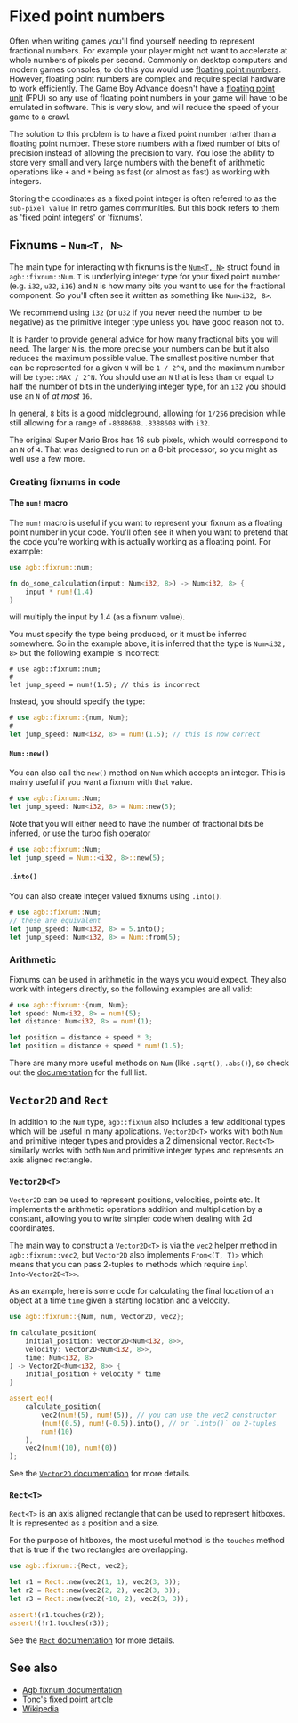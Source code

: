 # Fixed point numbers

Often when writing games you'll find yourself needing to represent fractional numbers.
For example your player might not want to accelerate at whole numbers of pixels per second.
Commonly on desktop computers and modern games consoles, to do this you would use
[floating point numbers](https://en.wikipedia.org/wiki/Floating-point_arithmetic).
However, floating point numbers are complex and require special hardware to work efficiently.
The Game Boy Advance doesn't have a [floating point unit](https://en.wikipedia.org/wiki/Floating-point_unit)
(FPU) so any use of floating point numbers in your game will have to be emulated in software.
This is very slow, and will reduce the speed of your game to a crawl.

The solution to this problem is to have a fixed point number rather than a floating point number.
These store numbers with a fixed number of bits of precision instead of allowing the precision to vary.
You lose the ability to store very small and very large numbers with the benefit of arithmetic operations like `+` and `*` being as fast (or almost as fast) as working with integers.

Storing the coordinates as a fixed point integer is often referred to as the `sub-pixel value` in retro games communities.
But this book refers to them as 'fixed point integers' or 'fixnums'.

## Fixnums - `Num<T, N>`

The main type for interacting with fixnums is the [`Num<T, N>`](https://docs.rs/agb/latest/agb/fixnum/struct.Num.html) struct found in `agb::fixnum::Num`.
`T` is underlying integer type for your fixed point number (e.g. `i32`, `u32`, `i16`) and `N` is how many bits you want to use for the fractional component.
So you'll often see it written as something like `Num<i32, 8>`.

We recommend using `i32` (or `u32` if you never need the number to be negative) as the primitive integer type unless you have good reason not to.

It is harder to provide general advice for how many fractional bits you will need.
The larger `N` is, the more precise your numbers can be but it also reduces the maximum possible value.
The smallest positive number that can be represented for a given `N` will be `1 / 2^N`, and the maximum number will be `type::MAX / 2^N`.
You should use an `N` that is less than or equal to half the number of bits in the underlying integer type, for an `i32` you should use an `N` of *at most* `16`.

In general, `8` bits is a good middleground, allowing for `1/256` precision while still allowing for a range of `-8388608..8388608` with `i32`.

The original Super Mario Bros has 16 sub pixels, which would correspond to an `N` of `4`.
That was designed to run on a 8-bit processor, so you might as well use a few more.

### Creating fixnums in code

#### The `num!` macro

The `num!` macro is useful if you want to represent your fixnum as a floating point number in your code.
You'll often see it when you want to pretend that the code you're working with is actually working as a floating point.
For example:

```rust
use agb::fixnum::num;

fn do_some_calculation(input: Num<i32, 8>) -> Num<i32, 8> {
    input * num!(1.4)
}
```

will multiply the input by 1.4 (as a fixnum value).

You must specify the type being produced, or it must be inferred somewhere. So in the example above, it is inferred that
the type is `Num<i32, 8>` but the following example is incorrect:

```rust,compile_fail
# use agb::fixnum::num;
#
let jump_speed = num!(1.5); // this is incorrect
```

Instead, you should specify the type:

```rust
# use agb::fixnum::{num, Num};
#
let jump_speed: Num<i32, 8> = num!(1.5); // this is now correct
```

#### `Num::new()`

You can also call the `new()` method on `Num` which accepts an integer.
This is mainly useful if you want a fixnum with that value.

```rust
# use agb::fixnum::Num;
let jump_speed: Num<i32, 8> = Num::new(5);
```

Note that you will either need to have the number of fractional bits be inferred, or use the turbo fish operator

```rust
# use agb::fixnum::Num;
let jump_speed = Num::<i32, 8>::new(5);
```

#### `.into()`

You can also create integer valued fixnums using `.into()`.

```rust
# use agb::fixnum::Num;
// these are equivalent
let jump_speed: Num<i32, 8> = 5.into();
let jump_speed: Num<i32, 8> = Num::from(5);
```

### Arithmetic

Fixnums can be used in arithmetic in the ways you would expect.
They also work with integers directly, so the following examples are all valid:

```rust
# use agb::fixnum::{num, Num};
let speed: Num<i32, 8> = num!(5);
let distance: Num<i32, 8> = num!(1);

let position = distance + speed * 3;
let position = distance + speed * num!(1.5);
```

There are many more useful methods on `Num` (like `.sqrt()`, `.abs()`), so check out the
[documentation](https://docs.rs/agb/latest/agb/fixnum/struct.Num.html) for the full list.

## `Vector2D` and `Rect`

In addition to the `Num` type, `agb::fixnum` also includes a few additional types which will be useful in many applications.
`Vector2D<T>` works with both `Num` and primitive integer types and provides a 2 dimensional vector.
`Rect<T>` similarly works with both `Num` and primitive integer types and represents an axis aligned rectangle.

### `Vector2D<T>`

`Vector2D` can be used to represent positions, velocities, points etc.
It implements the arithmetic operations addition and multiplication by a constant, allowing you to write simpler code when dealing with 2d coordinates.

The main way to construct a `Vector2D<T>` is via the `vec2` helper method in `agb::fixnum::vec2`, but `Vector2D` also implements `From<(T, T)>` which means that you can pass 2-tuples to methods which require `impl Into<Vector2D<T>>`.

As an example, here is some code for calculating the final location of an object at a time `time` given a starting location and a velocity.

```rust
use agb::fixnum::{Num, num, Vector2D, vec2};

fn calculate_position(
    initial_position: Vector2D<Num<i32, 8>>,
    velocity: Vector2D<Num<i32, 8>>,
    time: Num<i32, 8>
) -> Vector2D<Num<i32, 8>> {
    initial_position + velocity * time
}

assert_eq!(
    calculate_position(
        vec2(num!(5), num!(5)), // you can use the vec2 constructor
        (num!(0.5), num!(-0.5)).into(), // or `.into()` on 2-tuples
        num!(10)
    ),
    vec2(num!(10), num!(0))
);
```

See the [`Vector2D` documentation](https://docs.rs/agb/latest/agb/fixnum/struct.Vector2D.html) for more details.

### `Rect<T>`

`Rect<T>` is an axis aligned rectangle that can be used to represent hitboxes.
It is represented as a position and a size.

For the purpose of hitboxes, the most useful method is the `touches` method that is true if the two rectangles are overlapping.

```rust
use agb::fixnum::{Rect, vec2};

let r1 = Rect::new(vec2(1, 1), vec2(3, 3));
let r2 = Rect::new(vec2(2, 2), vec2(3, 3));
let r3 = Rect::new(vec2(-10, 2), vec2(3, 3));

assert!(r1.touches(r2));
assert!(!r1.touches(r3));
```

See the [`Rect` documentation](https://docs.rs/agb/latest/agb/fixnum/struct.Rect.html) for more details.

## See also

- [Agb fixnum documentation](https://docs.rs/agb/latest/agb/fixnum/index.html)
- [Tonc's fixed point article](https://gbadev.net/tonc/fixed.html)
- [Wikipedia](https://en.wikipedia.org/wiki/Fixed-point_arithmetic)
